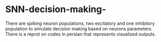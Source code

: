 # SNN-decision-making-
There are spiking neuron populations, two excitatory and one inhibitory population to simulate decision making based on neurons parameters. There is a reprot on codes in persian that represents visualized outputs. 
